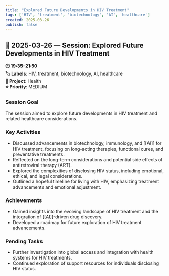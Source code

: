 ```yaml
---
title: "Explored Future Developments in HIV Treatment"
tags: ['HIV', 'treatment', 'biotechnology', 'AI', 'healthcare']
created: 2025-03-26
publish: false
---
```


## 📅 2025-03-26 — Session: Explored Future Developments in HIV Treatment

**🕒 19:35–21:50**  
**🏷️ Labels**: HIV, treatment, biotechnology, AI, healthcare  
**📂 Project**: Health  
**⭐ Priority**: MEDIUM  


### Session Goal
The session aimed to explore future developments in HIV treatment and related healthcare considerations.

### Key Activities
- Discussed advancements in biotechnology, immunology, and [[AI]] for HIV treatment, focusing on long-acting therapies, functional cures, and preventative treatments.
- Reflected on the long-term considerations and potential side effects of antiretroviral therapy (ART).
- Explored the complexities of disclosing HIV status, including emotional, ethical, and legal considerations.
- Outlined a hopeful timeline for living with HIV, emphasizing treatment advancements and emotional adjustment.

### Achievements
- Gained insights into the evolving landscape of HIV treatment and the integration of [[AI]]-driven drug discovery.
- Developed a roadmap for future exploration of HIV treatment advancements.

### Pending Tasks
- Further investigation into global access and integration with health systems for HIV treatments.
- Continued exploration of support resources for individuals disclosing HIV status.
